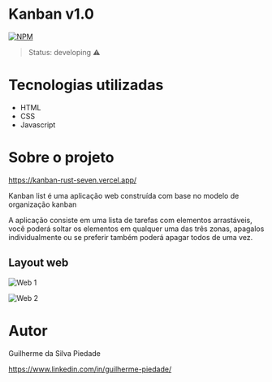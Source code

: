 # Kanban v1.0
[![NPM](https://img.shields.io/npm/l/react)](https://github.com/neliocursos/exemplo-readme/blob/main/LICENSE) 

> Status: developing ⚠️

# Tecnologias utilizadas

+ HTML
+ CSS
+ Javascript

# Sobre o projeto

https://kanban-rust-seven.vercel.app/

Kanban list é uma aplicação web construída com base no modelo de organização kanban

A aplicação consiste em uma lista de tarefas com elementos arrastáveis, você poderá soltar os elementos em qualquer uma das três zonas, apagalos individualmente ou se preferir também poderá apagar todos de uma vez.

## Layout web
![Web 1](https://github.com/GuilhermePie/Kanban/blob/746ab1a23a9e1f78ba0bc7d3d728a19c52e70d7c/assets/web1.png)

![Web 2](https://github.com/GuilhermePie/Kanban/blob/746ab1a23a9e1f78ba0bc7d3d728a19c52e70d7c/assets/web2.png)

# Autor

Guilherme da Silva Piedade

https://www.linkedin.com/in/guilherme-piedade/
